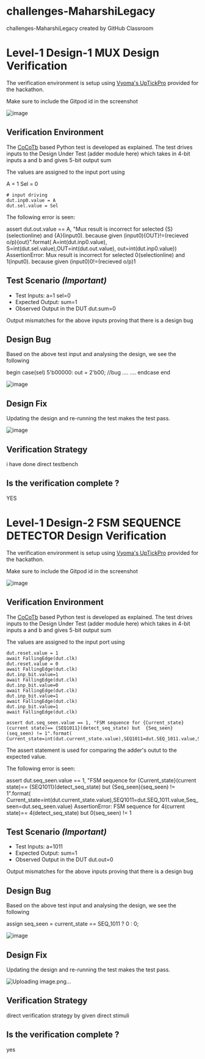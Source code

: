 # challenges-MaharshiLegacy
challenges-MaharshiLegacy created by GitHub Classroom
# Level-1 Design-1 MUX Design Verification

The verification environment is setup using [Vyoma's UpTickPro](https://vyomasystems.com) provided for the hackathon.

Make sure to include the Gitpod id in the screenshot

![image](https://user-images.githubusercontent.com/109369461/182188547-d876c620-256d-474b-abfa-10c45914a707.png)


## Verification Environment

The [CoCoTb](https://www.cocotb.org/) based Python test is developed as explained. The test drives inputs to the Design Under Test (adder module here) which takes in 4-bit inputs a and b and gives 5-bit output sum

The values are assigned to the input port using 

  A = 1
  Sel = 0

    # input driving
    dut.inp0.value = A
    dut.sel.value = Sel




The following error is seen:

assert dut.out.value == A, "Mux result is incorrect for selected {S}(selectionline) and {A}(input0). because given (input0){OUT}!=(recieved o/p){out}".format( A=int(dut.inp0.value), S=int(dut.sel.value),OUT=int(dut.out.value), out=int(dut.inp0.value))
                     AssertionError: Mux result is incorrect for selected 0(selectionline) and 1(input0). because given (input0)0!=(recieved o/p)1

## Test Scenario *(Important)*
- Test Inputs: a=1 sel=0
- Expected Output: sum=1
- Observed Output in the DUT dut.sum=0

Output mismatches for the above inputs proving that there is a design bug

## Design Bug
Based on the above test input and analysing the design, we see the following


begin
    case(sel)
      5'b00000: out = 2'b00;  //bug
      ....
      ....
    endcase
 end

![image](https://user-images.githubusercontent.com/109369461/182188803-bddf37a1-4750-4d04-a459-4358c119517d.png)


## Design Fix
Updating the design and re-running the test makes the test pass.

![image](https://user-images.githubusercontent.com/109369461/182191912-67d2261d-914e-4b6b-803f-7228821237b4.png)



## Verification Strategy
i have done direct testbench

## Is the verification complete ?
YES

# Level-1 Design-2 FSM SEQUENCE DETECTOR Design Verification

The verification environment is setup using [Vyoma's UpTickPro](https://vyomasystems.com) provided for the hackathon.

Make sure to include the Gitpod id in the screenshot

![image](https://user-images.githubusercontent.com/109369461/182188547-d876c620-256d-474b-abfa-10c45914a707.png)

## Verification Environment

The [CoCoTb](https://www.cocotb.org/) based Python test is developed as explained. The test drives inputs to the Design Under Test (adder module here) which takes in 4-bit inputs a and b and gives 5-bit output sum

The values are assigned to the input port using 

   
    dut.reset.value = 1
    await FallingEdge(dut.clk)
    dut.reset.value = 0
    await FallingEdge(dut.clk) 
    dut.inp_bit.value=1
    await FallingEdge(dut.clk) 
    dut.inp_bit.value=0
    await FallingEdge(dut.clk) 
    dut.inp_bit.value=1
    await FallingEdge(dut.clk) 
    dut.inp_bit.value=1
    await FallingEdge(dut.clk) 
    
    assert dut.seq_seen.value == 1, "FSM sequence for {Current_state}(current state)== {SEQ1011}(detect_seq_state) but  {Seq_seen}(seq_seen) != 1".format( Current_state=int(dut.current_state.value),SEQ1011=dut.SEQ_1011.value,Seq_seen=dut.seq_seen.value)


The assert statement is used for comparing the adder's outut to the expected value.

The following error is seen:

assert dut.seq_seen.value == 1, "FSM sequence for {Current_state}(current state)== {SEQ1011}(detect_seq_state) but  {Seq_seen}(seq_seen) != 1".format( Current_state=int(dut.current_state.value),SEQ1011=dut.SEQ_1011.value,Seq_seen=dut.seq_seen.value)
                     AssertionError: FSM sequence for 4(current state)== 4(detect_seq_state) but  0(seq_seen) != 1

## Test Scenario *(Important)*
- Test Inputs: a=1011
- Expected Output: sum=1
- Observed Output in the DUT dut.out=0

Output mismatches for the above inputs proving that there is a design bug

## Design Bug
Based on the above test input and analysing the design, we see the following


  assign seq_seen = current_state == SEQ_1011 ? 0 : 0;


![image](https://user-images.githubusercontent.com/109369461/182193362-1db0fe2e-e67d-4261-b97d-e143eda53f1f.png)


## Design Fix
Updating the design and re-running the test makes the test pass.

![Uploading image.png…]()


## Verification Strategy
direct verification strategy by given direct stimuli
## Is the verification complete ?
yes

